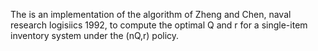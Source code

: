 The is an implementation of the algorithm of Zheng and Chen, naval
research logisiics 1992, to compute the optimal Q and r for a
single-item inventory system under the (nQ,r) policy.

